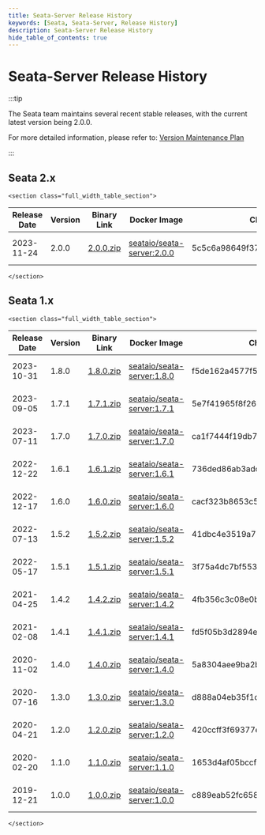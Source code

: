 ```yaml
---
title: Seata-Server Release History
keywords: [Seata, Seata-Server, Release History]
description: Seata-Server Release History
hide_table_of_contents: true
---
```


# Seata-Server Release History

:::tip

The Seata team maintains several recent stable releases, with the current latest version being 2.0.0.

For more detailed information, please refer to: [Version Maintenance Plan](/docs/ops/version-maintain-plan)

:::

## Seata 2.x

```mdx-code-block
<section class="full_width_table_section">
```

| Release Date | Version | Binary Link                                                                                            | Docker Image                                                                                       | CheckSum                         | Release Notes                               | Reference Docs                              | Is ASF Release |
| ------------ | ------- | ------------------------------------------------------------------------------------------------------ | -------------------------------------------------------------------------------------------------- | -------------------------------- | ------------------------------------------- | ------------------------------------------- | -------------- |
| 2023-11-24   | 2.0.0   | [2.0.0.zip](https://github.com/apache/incubator-seata/releases/download/v2.0.0/seata-server-2.0.0.zip) | [seataio/seata-server:2.0.0](https://hub.docker.com/r/seataio/seata-server/tags?page=1&name=2.0.0) | 5c5c6a98649f37ed7894743b21bc8777 | [2.0.x Release Notes](/docs/release-notes/) | [2.0.x Quick Start](/docs/user/quickstart/) | NO             |

```mdx-code-block
</section>
```

## Seata 1.x

```mdx-code-block
<section class="full_width_table_section">
```

| Release Date | Version | Binary Link                                                                                            | Docker Image                                                                                       | CheckSum                         | Release Notes                                    | Reference Docs                                   | Is ASF Release |
| ------------ | ------- | ------------------------------------------------------------------------------------------------------ | -------------------------------------------------------------------------------------------------- | -------------------------------- | ------------------------------------------------ | ------------------------------------------------ | -------------- |
| 2023-10-31   | 1.8.0   | [1.8.0.zip](https://github.com/apache/incubator-seata/releases/download/v1.8.0/seata-server-1.8.0.zip) | [seataio/seata-server:1.8.0](https://hub.docker.com/r/seataio/seata-server/tags?page=1&name=1.8.0) | f5de162a4577f5f96828cba75d912240 | [1.8.x Release Notes](/docs/v1.8/release-notes/) | [1.8.x Quick Start](/docs/v1.8/user/quickstart/) | NO             |
| 2023-09-05   | 1.7.1   | [1.7.1.zip](https://github.com/apache/incubator-seata/releases/download/v1.7.1/seata-server-1.7.1.zip) | [seataio/seata-server:1.7.1](https://hub.docker.com/r/seataio/seata-server/tags?page=1&name=1.7.1) | 5e7f41965f8f26a46b727d204eef3054 | [1.7.x Release Notes](/docs/v1.7/release-notes/) | [1.7.x Quick Start](/docs/v1.7/user/quickstart/) | NO             |
| 2023-07-11   | 1.7.0   | [1.7.0.zip](https://github.com/apache/incubator-seata/releases/download/v1.7.0/seata-server-1.7.0.zip) | [seataio/seata-server:1.7.0](https://hub.docker.com/r/seataio/seata-server/tags?page=1&name=1.7.0) | ca1f7444f19db7245df1e460fd468d30 | [1.7.x Release Notes](/docs/v1.7/release-notes/) | [1.7.x Quick Start](/docs/v1.7/user/quickstart/) | NO             |
| 2022-12-22   | 1.6.1   | [1.6.1.zip](https://github.com/apache/incubator-seata/releases/download/v1.6.1/seata-server-1.6.1.zip) | [seataio/seata-server:1.6.1](https://hub.docker.com/r/seataio/seata-server/tags?page=1&name=1.6.1) | 736ded86ab3adca52e95d253889179ef | [1.6.x Release Notes](/docs/v1.6/release-notes/) | [1.6.x Quick Start](/docs/v1.6/user/quickstart/) | NO             |
| 2022-12-17   | 1.6.0   | [1.6.0.zip](https://github.com/apache/incubator-seata/releases/download/v1.6.0/seata-server-1.6.0.zip) | [seataio/seata-server:1.6.0](https://hub.docker.com/r/seataio/seata-server/tags?page=1&name=1.6.0) | cacf323b8653c549fef806049f9e01f2 | [1.6.x Release Notes](/docs/v1.6/release-notes/) | [1.6.x Quick Start](/docs/v1.6/user/quickstart/) | NO             |
| 2022-07-13   | 1.5.2   | [1.5.2.zip](https://github.com/apache/incubator-seata/releases/download/v1.5.2/seata-server-1.5.2.zip) | [seataio/seata-server:1.5.2](https://hub.docker.com/r/seataio/seata-server/tags?page=1&name=1.5.2) | 41dbc4e3519a71d92afc212bb71a41c4 | [1.5.x Release Notes](/docs/v1.5/release-notes/) | [1.5.x Quick Start](/docs/v1.5/user/quickstart/) | NO             |
| 2022-05-17   | 1.5.1   | [1.5.1.zip](https://github.com/apache/incubator-seata/releases/download/v1.5.1/seata-server-1.5.1.zip) | [seataio/seata-server:1.5.1](https://hub.docker.com/r/seataio/seata-server/tags?page=1&name=1.5.1) | 3f75a4dc7bf553849dd439cc0faa2fdc | [1.5.x Release Notes](/docs/v1.5/release-notes/) | [1.5.x Quick Start](/docs/v1.5/user/quickstart/) | NO             |
| 2021-04-25   | 1.4.2   | [1.4.2.zip](https://github.com/apache/incubator-seata/releases/download/v1.4.2/seata-server-1.4.2.zip) | [seataio/seata-server:1.4.2](https://hub.docker.com/r/seataio/seata-server/tags?page=1&name=1.4.2) | 4fb356c3c08e0bbebe2af66419f62f2d | [1.4.x Release Notes](/docs/v1.4/release-notes/) | [1.4.x Quick Start](/docs/v1.4/user/quickstart/) | NO             |
| 2021-02-08   | 1.4.1   | [1.4.1.zip](https://github.com/apache/incubator-seata/releases/download/v1.4.1/seata-server-1.4.1.zip) | [seataio/seata-server:1.4.1](https://hub.docker.com/r/seataio/seata-server/tags?page=1&name=1.4.1) | fd5f05b3d2894e6f6cb6ab7ab21c5207 | [1.4.x Release Notes](/docs/v1.4/release-notes/) | [1.4.x Quick Start](/docs/v1.4/user/quickstart/) | NO             |
| 2020-11-02   | 1.4.0   | [1.4.0.zip](https://github.com/apache/incubator-seata/releases/download/v1.4.0/seata-server-1.4.0.zip) | [seataio/seata-server:1.4.0](https://hub.docker.com/r/seataio/seata-server/tags?page=1&name=1.4.0) | 5a8304aee9ba2bdf80a7f96cb2328f69 | [1.4.x Release Notes](/docs/v1.4/release-notes/) | [1.4.x Quick Start](/docs/v1.4/user/quickstart/) | NO             |
| 2020-07-16   | 1.3.0   | [1.3.0.zip](https://github.com/apache/incubator-seata/releases/download/v1.3.0/seata-server-1.3.0.zip) | [seataio/seata-server:1.3.0](https://hub.docker.com/r/seataio/seata-server/tags?page=1&name=1.3.0) | d888a04eb35f1de7cd7e89efabbbe779 | [1.3.x Release Notes](/docs/v1.3/release-notes/) | [1.3.x Quick Start](/docs/v1.3/user/quickstart/) | NO             |
| 2020-04-21   | 1.2.0   | [1.2.0.zip](https://github.com/apache/incubator-seata/releases/download/v1.2.0/seata-server-1.2.0.zip) | [seataio/seata-server:1.2.0](https://hub.docker.com/r/seataio/seata-server/tags?page=1&name=1.2.0) | 420ccff3f69377ee2114c9a390a5e0e3 | [1.2.x Release Notes](/docs/v1.2/release-notes/) | [1.2.x Quick Start](/docs/v1.2/user/quickstart/) | NO             |
| 2020-02-20   | 1.1.0   | [1.1.0.zip](https://github.com/apache/incubator-seata/releases/download/v1.1.0/seata-server-1.1.0.zip) | [seataio/seata-server:1.1.0](https://hub.docker.com/r/seataio/seata-server/tags?page=1&name=1.1.0) | 1653d4af05bccf48c8417a829c9ca0cf | [1.1.x Release Notes](/docs/v1.1/release-notes/) | [1.1.x Quick Start](/docs/v1.1/user/quickstart/) | NO             |
| 2019-12-21   | 1.0.0   | [1.0.0.zip](https://github.com/apache/incubator-seata/releases/download/v1.0.0/seata-server-1.0.0.zip) | [seataio/seata-server:1.0.0](https://hub.docker.com/r/seataio/seata-server/tags?page=1&name=1.0.0) | c889eab52fc658cd1c4a293858ded87f | [1.0.x Release Notes](/docs/v1.0/release-notes/) | [1.0.x Quick Start](/docs/v1.0/user/quickstart/) | NO             |

```mdx-code-block
</section>
```
